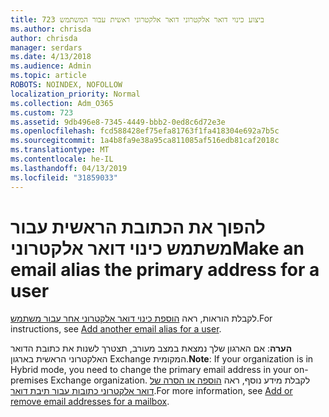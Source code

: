 ```yaml
---
title: 723 ביצוע כינוי דואר אלקטרוני דואר אלקטרוני ראשית עבור המשתמש
ms.author: chrisda
author: chrisda
manager: serdars
ms.date: 4/13/2018
ms.audience: Admin
ms.topic: article
ROBOTS: NOINDEX, NOFOLLOW
localization_priority: Normal
ms.collection: Adm_O365
ms.custom: 723
ms.assetid: 9db496e8-7345-4449-bbb2-0ed8c6d72e3e
ms.openlocfilehash: fcd588428ef75efa81763f1fa418304e692a7b5c
ms.sourcegitcommit: 1a4b8fa9e38a95ca811085af516edb81caf2018c
ms.translationtype: MT
ms.contentlocale: he-IL
ms.lasthandoff: 04/13/2019
ms.locfileid: "31859033"
---
```

# <a name="make-an-email-alias-the-primary-address-for-a-user"></a><span data-ttu-id="31ca1-102">להפוך את הכתובת הראשית עבור משתמש כינוי דואר אלקטרוני</span><span class="sxs-lookup"><span data-stu-id="31ca1-102">Make an email alias the primary address for a user</span></span>

<span data-ttu-id="31ca1-103">לקבלת הוראות, ראה [הוספת כינוי דואר אלקטרוני אחר עבור משתמש](https://support.office.com/article/0b0bd900-68b1-4bf5-808b-5d240a7739f4).</span><span class="sxs-lookup"><span data-stu-id="31ca1-103">For instructions, see [Add another email alias for a user](https://support.office.com/article/0b0bd900-68b1-4bf5-808b-5d240a7739f4).</span></span>

<span data-ttu-id="31ca1-104">**הערה**: אם הארגון שלך נמצאת במצב מעורב, תצטרך לשנות את כתובת הדואר האלקטרוני הראשית בארגון Exchange המקומית.</span><span class="sxs-lookup"><span data-stu-id="31ca1-104">**Note**: If your organization is in Hybrid mode, you need to change the primary email address in your on-premises Exchange organization.</span></span> <span data-ttu-id="31ca1-105">לקבלת מידע נוסף, ראה [הוספה או הסרה של דואר אלקטרוני כתובות עבור תיבת דואר](https://technet.microsoft.com/library/bb123794.aspx).</span><span class="sxs-lookup"><span data-stu-id="31ca1-105">For more information, see [Add or remove email addresses for a mailbox](https://technet.microsoft.com/library/bb123794.aspx).</span></span>
